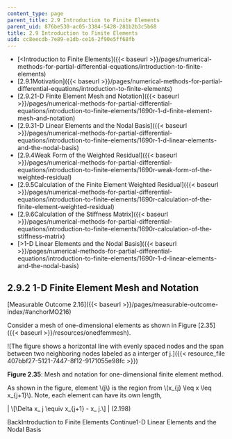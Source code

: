 ```yaml
---
content_type: page
parent_title: 2.9 Introduction to Finite Elements
parent_uid: 876be530-ac05-3384-5428-281b2b3c5b68
title: 2.9 Introduction to Finite Elements
uid: cc8eecdb-7e89-e1db-ce16-2f90e5ff68fb
---
```


*   [<Introduction to Finite Elements]({{< baseurl >}}/pages/numerical-methods-for-partial-differential-equations/introduction-to-finite-elements)
*   [2.9.1Motivation]({{< baseurl >}}/pages/numerical-methods-for-partial-differential-equations/introduction-to-finite-elements)
*   [2.9.21-D Finite Element Mesh and Notation]({{< baseurl >}}/pages/numerical-methods-for-partial-differential-equations/introduction-to-finite-elements/1690r-1-d-finite-element-mesh-and-notation)
*   [2.9.31-D Linear Elements and the Nodal Basis]({{< baseurl >}}/pages/numerical-methods-for-partial-differential-equations/introduction-to-finite-elements/1690r-1-d-linear-elements-and-the-nodal-basis)
*   [2.9.4Weak Form of the Weighted Residual]({{< baseurl >}}/pages/numerical-methods-for-partial-differential-equations/introduction-to-finite-elements/1690r-weak-form-of-the-weighted-residual)
*   [2.9.5Calculation of the Finite Element Weighted Residual]({{< baseurl >}}/pages/numerical-methods-for-partial-differential-equations/introduction-to-finite-elements/1690r-calculation-of-the-finite-element-weighted-residual)
*   [2.9.6Calculation of the Stiffness Matrix]({{< baseurl >}}/pages/numerical-methods-for-partial-differential-equations/introduction-to-finite-elements/1690r-calculation-of-the-stiffness-matrix)
*   [\>1-D Linear Elements and the Nodal Basis]({{< baseurl >}}/pages/numerical-methods-for-partial-differential-equations/introduction-to-finite-elements/1690r-1-d-linear-elements-and-the-nodal-basis)

2.9.2 1-D Finite Element Mesh and Notation
------------------------------------------

[Measurable Outcome 2.16]({{< baseurl >}}/pages/measurable-outcome-index/#anchorMO216)

Consider a mesh of one-dimensional elements as shown in Figure [2.35]({{< baseurl >}}/resources/onedfemmesh).

![The figure shows a horizontal line with evenly spaced nodes and the span between two neighboring nodes labeled as a interger of j.]({{< resource_file 407bbf27-5121-7447-8f12-9171055e98fc >}})

**Figure 2.35**: Mesh and notation for one-dimensional finite element method.

As shown in the figure, element \\(j\\) is the region from \\(x\_{j} \\leq x \\leq x\_{j+1}\\). Note, each element can have its own length,

| \\\[\\Delta x\_ j \\equiv x\_{j+1} - x\_ j.\\\] | (2.198) 

BackIntroduction to Finite Elements Continue1-D Linear Elements and the Nodal Basis